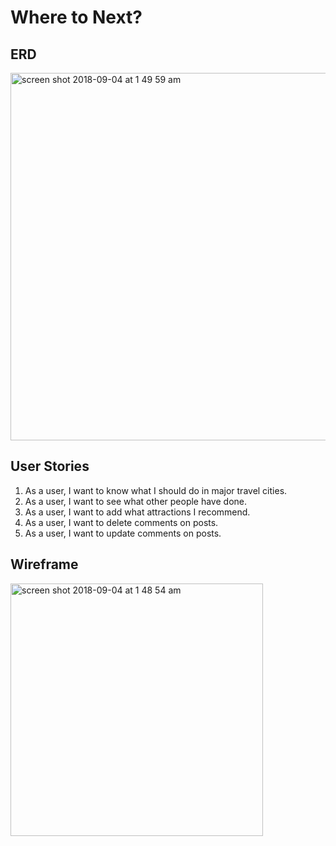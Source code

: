 # Where to Next?

## ERD
<img width="588" alt="screen shot 2018-09-04 at 1 49 59 am" src="https://user-images.githubusercontent.com/34017121/45012381-df62d280-afe4-11e8-8ab9-a517152f5cb3.png">

## User Stories
1. As a user, I want to know what I should do in major travel cities.
2. As a user, I want to see what other people have done.
3. As a user, I want to add what attractions I recommend.
4. As a user, I want to delete comments on posts.
5. As a user, I want to update comments on posts.

## Wireframe
<img width="404" alt="screen shot 2018-09-04 at 1 48 54 am" src="https://user-images.githubusercontent.com/34017121/45012350-b6dad880-afe4-11e8-953f-de63bbbe74ee.png">
